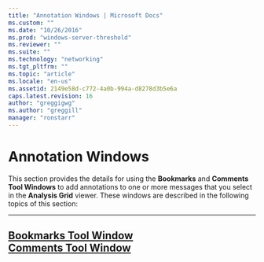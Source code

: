 ```yaml
---
title: "Annotation Windows | Microsoft Docs"
ms.custom: ""
ms.date: "10/26/2016"
ms.prod: "windows-server-threshold"
ms.reviewer: ""
ms.suite: ""
ms.technology: "networking"
ms.tgt_pltfrm: ""
ms.topic: "article"
ms.locale: "en-us"
ms.assetid: 2149e58d-c772-4a0b-994a-d8278d3b5e6a
caps.latest.revision: 16
author: "greggigwg"
ms.author: "greggill"
manager: "ronstarr"
---
```

# Annotation Windows
This section provides the details for using the **Bookmarks** and **Comments** **Tool Windows** to add annotations to one or more messages that you select in the **Analysis Grid** viewer. These windows are described in the following topics of this section:  
  
---  
  
 [Bookmarks Tool Window](bookmarks-tool-window.md)   
 [Comments Tool Window](comments-tool-window.md)   
---